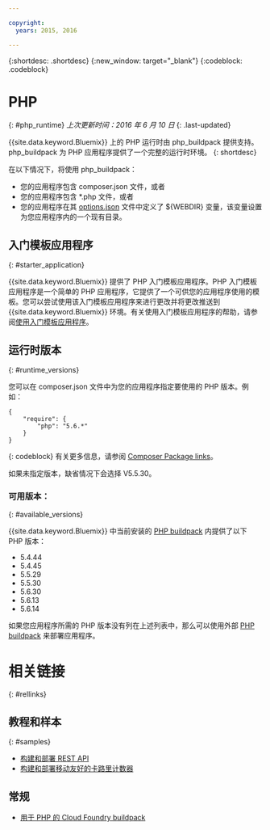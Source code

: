 ```yaml
---

copyright:
  years: 2015, 2016

---
```


{:shortdesc: .shortdesc}
{:new_window: target="_blank"}
{:codeblock: .codeblock}

# PHP
{: #php_runtime}
*上次更新时间：2016 年 6 月 10 日*
{: .last-updated}

{{site.data.keyword.Bluemix}} 上的 PHP 运行时由 php_buildpack 提供支持。php_buildpack 为 PHP 应用程序提供了一个完整的运行时环境。
{: shortdesc}

在以下情况下，将使用 php_buildpack：
* 您的应用程序包含 composer.json 文件，或者
* 您的应用程序包含 *.php 文件，或者
* 您的应用程序在其 [options.json](https://github.com/cloudfoundry/php-buildpack/blob/master/docs/config.md) 文件中定义了 ${WEBDIR} 变量，该变量设置为您应用程序内的一个现有目录。

## 入门模板应用程序
{: #starter_application}

{{site.data.keyword.Bluemix}} 提供了 PHP 入门模板应用程序。PHP 入门模板应用程序是一个简单的 PHP 应用程序，它提供了一个可供您的应用程序使用的模板。您可以尝试使用该入门模板应用程序来进行更改并将更改推送到 {{site.data.keyword.Bluemix}} 环境。有关使用入门模板应用程序的帮助，请参阅[使用入门模板应用程序](../../cfapps/starter_app_usage.html)。

## 运行时版本
{: #runtime_versions}

您可以在 composer.json 文件中为您的应用程序指定要使用的 PHP 版本。例如：

```
{
    "require": {
        "php": "5.6.*"
    }
}
```
{: codeblock}
有关更多信息，请参阅 [Composer Package links](https://getcomposer.org/doc/04-schema.md#package-links)。

如果未指定版本，缺省情况下会选择 V5.5.30。

### 可用版本：
{: #available_versions}

{{site.data.keyword.Bluemix}} 中当前安装的 [PHP buildpack](https://github.com/cloudfoundry/php-buildpack/releases/tag/v4.1.5) 内提供了以下 PHP 版本：

* 5.4.44
* 5.4.45
* 5.5.29
* 5.5.30
* 5.6.30
* 5.6.13
* 5.6.14

如果您应用程序所需的 PHP 版本没有列在上述列表中，那么可以使用外部 [PHP buildpack](https://github.com/cloudfoundry/php-buildpack.git) 来部署应用程序。

# 相关链接
{: #rellinks}
## 教程和样本
{: #samples}
* [构建和部署 REST API](http://www.ibm.com/developerworks/library/wa-deployrest-app/)
* [构建和部署移动友好的卡路里计数器](http://www.ibm.com/developerworks/library/mo-bluemix-php-nutritionix-angularjs/)
## 常规
* [用于 PHP 的 Cloud Foundry buildpack](https://github.com/cloudfoundry/php-buildpack.git)
